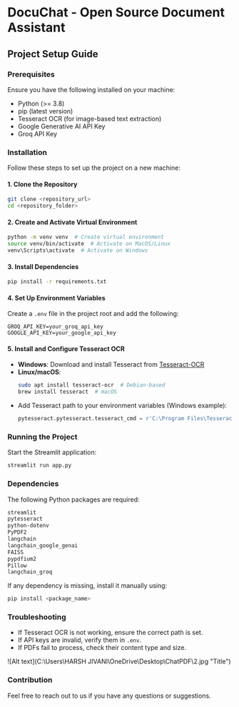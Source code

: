 # DocuChat - Open Source Document Assistant

## Project Setup Guide

### Prerequisites

Ensure you have the following installed on your machine:

- Python (>= 3.8)
- pip (latest version)
- Tesseract OCR (for image-based text extraction)
- Google Generative AI API Key
- Groq API Key

### Installation

Follow these steps to set up the project on a new machine:

#### 1. Clone the Repository

```sh
git clone <repository_url>
cd <repository_folder>
```

#### 2. Create and Activate Virtual Environment

```sh
python -m venv venv  # Create virtual environment
source venv/bin/activate  # Activate on MacOS/Linux
venv\Scripts\activate  # Activate on Windows
```

#### 3. Install Dependencies

```sh
pip install -r requirements.txt
```

#### 4. Set Up Environment Variables

Create a `.env` file in the project root and add the following:

```
GROQ_API_KEY=your_groq_api_key
GOOGLE_API_KEY=your_google_api_key
```

#### 5. Install and Configure Tesseract OCR

- **Windows**: Download and install Tesseract from [Tesseract-OCR](https://github.com/UB-Mannheim/tesseract/wiki)
- **Linux/macOS**:
  ```sh
  sudo apt install tesseract-ocr  # Debian-based
  brew install tesseract  # macOS
  ```
- Add Tesseract path to your environment variables (Windows example):
  ```py
  pytesseract.pytesseract.tesseract_cmd = r'C:\Program Files\Tesseract-OCR\tesseract.exe'
  ```

### Running the Project

Start the Streamlit application:

```sh
streamlit run app.py
```

### Dependencies

The following Python packages are required:

```sh
streamlit
pytesseract
python-dotenv
PyPDF2
langchain
langchain_google_genai
FAISS
pypdfium2
Pillow
langchain_groq
```

If any dependency is missing, install it manually using:

```sh
pip install <package_name>
```

### Troubleshooting

- If Tesseract OCR is not working, ensure the correct path is set.
- If API keys are invalid, verify them in `.env`.
- If PDFs fail to process, check their content type and size.

![Alt text](C:\Users\HARSH JIVANI\OneDrive\Desktop\ChatPDF\2.jpg "Title")

### Contribution

Feel free to reach out to us if you have any questions or suggestions.
